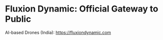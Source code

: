 # Fluxion Dynamic: Official Gateway to Public


AI-based Drones (India): https://fluxiondynamic.com
